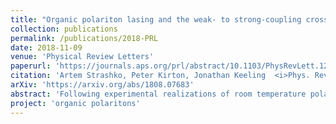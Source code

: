 ```yaml
---
title: "Organic polariton lasing and the weak- to strong-coupling crossover"
collection: publications
permalink: /publications/2018-PRL
date: 2018-11-09
venue: 'Physical Review Letters'
paperurl: 'https://journals.aps.org/prl/abstract/10.1103/PhysRevLett.121.193601'
citation: 'Artem Strashko, Peter Kirton, Jonathan Keeling  <i>Phys. Rev. Lett.</i> 121, 193601 (2018)'
arXiv: 'https://arxiv.org/abs/1808.07683'
abstract: 'Following experimental realizations of room temperature polariton lasing with organic molecules, we present a microscopic model that allows us to explore the crossover from weak to strong matter-light coupling. We consider a nonequilibrium Dicke-Holstein model, including both strong coupling to vibrational modes and strong matter-light coupling, providing the phase diagram of this model in the thermodynamic limit. We discuss the mechanism of polariton lasing, uncovering a process of self-tuning, and identify the relation and distinction between regular dye lasers and organic polariton lasers.'
project: 'organic polaritons'
---
```



